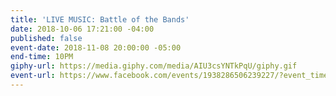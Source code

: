 ```yaml
---
title: 'LIVE MUSIC: Battle of the Bands'
date: 2018-10-06 17:21:00 -04:00
published: false
event-date: 2018-11-08 20:00:00 -05:00
end-time: 10PM
giphy-url: https://media.giphy.com/media/AIU3csYNTkPqU/giphy.gif
event-url: https://www.facebook.com/events/1938286506239227/?event_time_id=1938286519572559
---
```


